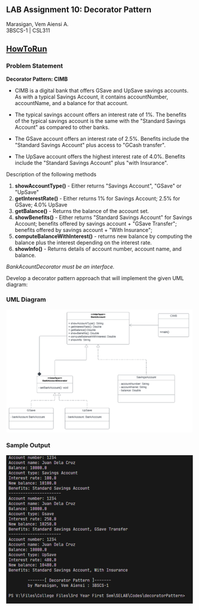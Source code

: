 ## LAB Assignment 10: Decorator Pattern
Marasigan, Vem Aiensi A. <br>
3BSCS-1 | CSL311 <br>
## <a href = "https://github.com/VemAiensi/SoftEng1/blob/main/RunCode/HowToRunCodeIntelliJ.md">HowToRun</a>

### Problem Statement

**Decorator Pattern: CIMB**

* CIMB is a digital bank that offers GSave and UpSave savings accounts. As with a typical
Savings Account, it contains accountNumber, accountName, and a balance for that account.

* The typical savings account offers an interest rate of 1%.
The benefits of the typical savings account is the same with the "Standard Savings Account" as
compared to other banks.

* The GSave account offers an interest rate of 2.5%.
Benefits include the "Standard Savings Account" plus access to "GCash transfer".

* The UpSave account offers the highest interest rate of 4.0%.
Benefits include the "Standard Savings Account" plus "with Insurance".

Description of the following methods
1. **showAccountType()** - Either returns "Savings Account", "GSave" or "UpSave"
2. **getInterestRate()** - Either returns 1% for Savings Account; 2.5% for GSave; 4.0%
UpSave
3. **getBalance()** - Returns the balance of the account set.
4. **showBenefits()** - Either returns "Standard Savings Account" for Savings Account;
benefits offered by savings account + "GSave Transfer";
benefits offered by savings account + "With Insurance";
5. **computeBalanceWithInterest()** - returns new balance by computing the balance plus
the interest depending on the interest rate.
6. **showInfo()** - Returns details of account number, account name, and balance.

*BankAcountDecorator must be an interface.*


Develop a decorator pattern approach that will implement the given UML diagram:

### UML Diagram
![](UMLDiagram.png)

### Sample Output
![](resultPage.png)
